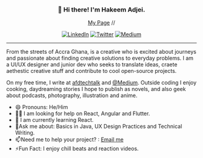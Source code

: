 <h3 align="center">👋 Hi there! I'm Hakeem Adjei. </h3>
<p align="center">
 <a href="https://namiji.disha.page">My Page</a> //
 </p>
 <p align="center">
   <a href="https://www.linkedin.com/in/hfadjei/"><img alt="LinkedIn" src="https://img.shields.io/badge/-Hakeem Adjei-black?style=flat-square&logo=Linkedin&logoColor=white&link=https://www.linkedin.com/in/hfadjei/"></a>
   <a href="https://twitter.com/nxmiji"><img alt="Twitter" src="https://img.shields.io/badge/-@nxmiji-black?style=flat-square&logo=twitter&logoColor=white&link=https://twitter.com/nxmiji"></a>
   <a href="https://medium.com/@namijiwrites"><img alt="Medium" src="https://img.shields.io/badge/-@namijiwrites-03a57a?style=flat-square&color=000000&labelColor=000000&logo=Medium&link=https://medium.com/@namijiwrites"></a>

 </p>
 
---
 From the streets of Accra Ghana, is a creative who is excited about journeys and passionate about finding creative solutions to everyday problems. 
 I am a UI/UX designer and junior dev who seeks to translate ideas, craete aethestic creative stuff and contribute to cool open-source projects.
 
 On my free time, I write at [afdtechtalk](afd-techtalk.com) and [@Medium](https://medium.com/@namijiwrites).
 Outside coding I enjoy cooking, daydreaming stories I hope to publish as novels, and also geek about podcasts, photography, illustration and anime. 

- 😄 Pronouns: He/Him
- 🙏🏾 I am looking for help on React, Angular  and Flutter.
- 🧐 I am currently learning React.
- 💬Ask me about: Basics in Java, UX Design Practices and Technical Writing.
- 📫Need me to help your project? : [Email me](mailto:hakeem_adjei@outlook.com)
- ⚡Fun Fact: I enjoy chill beats and reaction videos.

